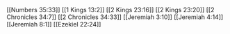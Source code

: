 [[Numbers 35:33]]
[[1 Kings 13:2]]
[[2 Kings 23:16]]
[[2 Kings 23:20]]
[[2 Chronicles 34:7]]
[[2 Chronicles 34:33]]
[[Jeremiah 3:10]]
[[Jeremiah 4:14]]
[[Jeremiah 8:1]]
[[Ezekiel 22:24]]
